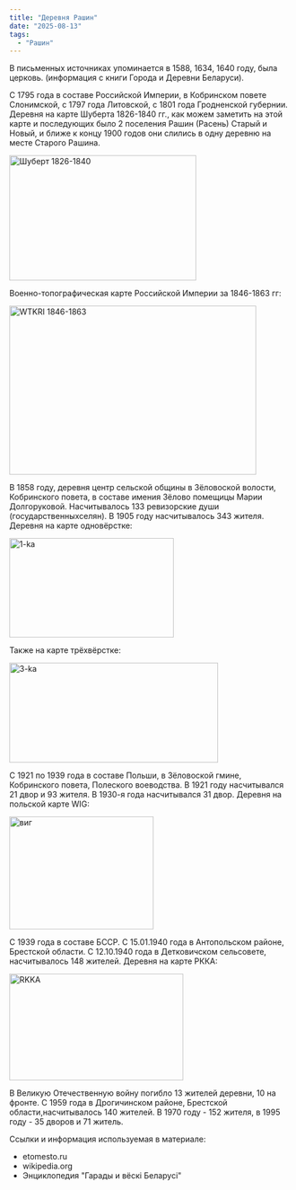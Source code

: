 ```yaml
---
title: "Деревня Рашин"
date: "2025-08-13"
tags: 
  - "Рашин"
---
```


В письменных источниках упоминается в 1588, 1634, 1640 году, была церковь. (информация с книги Города и Деревни Беларуси).

С 1795 года в составе Российской Империи, в Кобринском повете Слонимской, с 1797 года Литовской, с 1801 года Гродненской губернии. Деревня на карте Шуберта 1826-1840 гг., как можем заметить на этой карте и последующих было 2 поселения Рашин (Расень) Старый и Новый, и ближе к концу 1900 годов они слились в одну деревню на месте Старого Рашина.

<img width="333" height="223" alt="Шуберт 1826-1840" src="https://github.com/user-attachments/assets/9fd00748-cacc-4537-9dc1-45cd16499156" />

Военно-топографическая карте Российской Империи за 1846-1863 гг:

<img width="440" height="301" alt="WTKRI 1846-1863" src="https://github.com/user-attachments/assets/3f03f3f1-74b8-408e-a765-9ed9c33d7b5e" />

В 1858 году, деревня центр сельской общины в Зёловоской волости, Кобринского повета, в составе имения Зёлово помещицы Марии Долгоруковой. Насчитывалось 133 ревизорские души (государственныхселян). В 1905 году насчитывалось 343 жителя. Деревня на карте одновёрстке:

<img width="293" height="177" alt="1-ka" src="https://github.com/user-attachments/assets/d1dca709-6a42-4841-a3e7-4730cafc867c" />

Также на карте трёхвёрстке:

<img width="372" height="178" alt="3-ka" src="https://github.com/user-attachments/assets/5243e365-cbb8-4993-83a9-47f6cf5e31ce" />

С 1921 по 1939 года в составе Польши, в Зёловоской гмине, Кобринского повета, Полеского воеводства. В 1921 году насчитывался 21 двор и 93 жителя. В 1930-я года насчитывался 31 двор. Деревня на польской карте WIG:

<img width="257" height="201" alt="виг" src="https://github.com/user-attachments/assets/49ed7b87-8c8b-4227-94a2-d6803ba52c78" />

С 1939 года в составе БССР. С 15.01.1940 года в Антопольском районе, Брестской области. С 12.10.1940 года в Детковичском сельсовете, насчитывалось 148 жителей. Деревня на карте РККА:

<img width="310" height="190" alt="RKKA" src="https://github.com/user-attachments/assets/63a314de-d50f-4630-8179-2552f3d720a9" />

В Великую Отечественную войну погибло 13 жителей деревни, 10 на фронте. С 1959 года в Дрогичинском районе, Брестской области,насчитывалось 140 жителей. В 1970 году - 152 жителя, в 1995 году - 35 дворов и 71 житель.

Ссылки и информация используемая в материале:
- etomesto.ru
- wikipedia.org
- Энциклопедия "Гарады и вёскi Беларусi"
